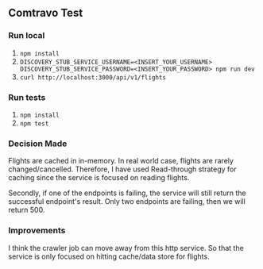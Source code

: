 Comtravo Test
-------------

### Run local
1. `npm install`
2. `DISCOVERY_STUB_SERVICE_USERNAME=<INSERT_YOUR_USERNAME> DISCOVERY_STUB_SERVICE_PASSWORD=<INSERT_YOUR_PASSWORD> npm run dev`
3. `curl http://localhost:3000/api/v1/flights`

### Run tests
1. `npm install`
2. `npm test`

### Decision Made
Flights are cached in in-memory. In real world case, flights are rarely changed/cancelled. Therefore, I have
used Read-through strategy for caching since the service is focused on reading flights.

Secondly, if one of the endpoints is failing, the service will still return the successful endpoint's result. Only
two endpoints are failing, then we will return 500.

### Improvements
I think the crawler job can move away from this http service. So that the service is only focused on hitting cache/data store
for flights.